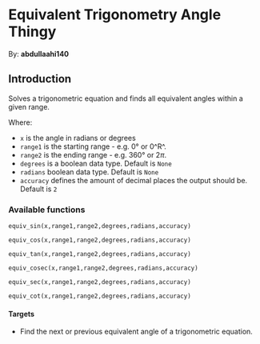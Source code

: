 # Equivalent Trigonometry Angle Thingy 

By: **abdullaahi140**

## Introduction

Solves a trigonometric equation and finds all equivalent angles within a given range.

Where:

* `x` is the angle in radians or degrees
* `range1` is the starting range - e.g. 0° or 0^R^.   
* `range2` is the ending range - e.g. 360° or 2$\pi$. 
* `degrees` is a boolean data type. Default is `None`
* `radians` boolean data type. Default is `None`
* `accuracy` defines the amount of decimal places the output should be. Default is `2`

### Available functions

`equiv_sin(x,range1,range2,degrees,radians,accuracy)`

`equiv_cos(x,range1,range2,degrees,radians,accuracy)`

`equiv_tan(x,range1,range2,degrees,radians,accuracy)`

`equiv_cosec(x,range1,range2,degrees,radians,accuracy)`

`equiv_sec(x,range1,range2,degrees,radians,accuracy)`

`equiv_cot(x,range1,range2,degrees,radians,accuracy)`

#### Targets

- Find the next or previous equivalent angle of a trigonometric equation. 